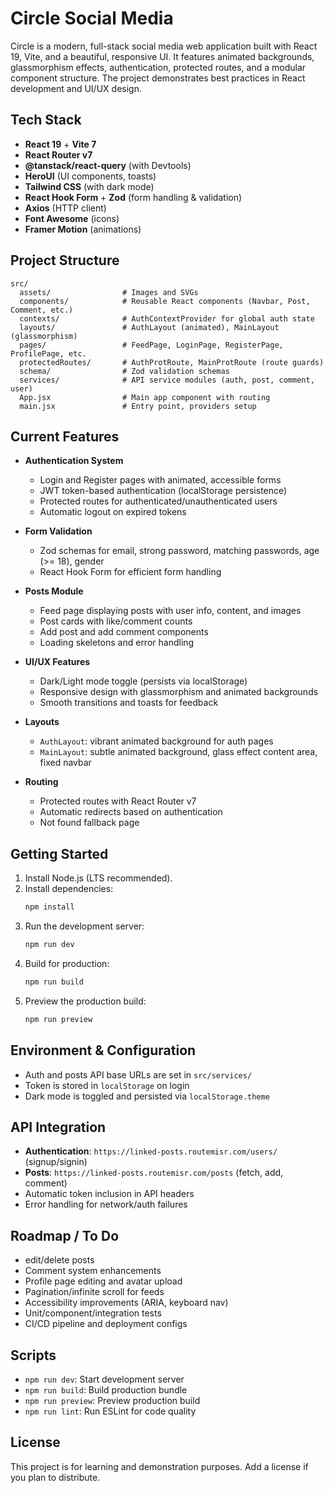 
# Circle Social Media

Circle is a modern, full-stack social media web application built with React 19, Vite, and a beautiful, responsive UI. It features animated backgrounds, glassmorphism effects, authentication, protected routes, and a modular component structure. The project demonstrates best practices in React development and UI/UX design.

## Tech Stack
- **React 19** + **Vite 7**
- **React Router v7**
- **@tanstack/react-query** (with Devtools)
- **HeroUI** (UI components, toasts)
- **Tailwind CSS** (with dark mode)
- **React Hook Form** + **Zod** (form handling & validation)
- **Axios** (HTTP client)
- **Font Awesome** (icons)
- **Framer Motion** (animations)

## Project Structure
```
src/
  assets/                # Images and SVGs
  components/            # Reusable React components (Navbar, Post, Comment, etc.)
  contexts/              # AuthContextProvider for global auth state
  layouts/               # AuthLayout (animated), MainLayout (glassmorphism)
  pages/                 # FeedPage, LoginPage, RegisterPage, ProfilePage, etc.
  protectedRoutes/       # AuthProtRoute, MainProtRoute (route guards)
  schema/                # Zod validation schemas
  services/              # API service modules (auth, post, comment, user)
  App.jsx                # Main app component with routing
  main.jsx               # Entry point, providers setup
```

## Current Features
- **Authentication System**
  - Login and Register pages with animated, accessible forms
  - JWT token-based authentication (localStorage persistence)
  - Protected routes for authenticated/unauthenticated users
  - Automatic logout on expired tokens

- **Form Validation**
  - Zod schemas for email, strong password, matching passwords, age (>= 18), gender
  - React Hook Form for efficient form handling

- **Posts Module**
  - Feed page displaying posts with user info, content, and images
  - Post cards with like/comment counts
  - Add post and add comment components
  - Loading skeletons and error handling

- **UI/UX Features**
  - Dark/Light mode toggle (persists via localStorage)
  - Responsive design with glassmorphism and animated backgrounds
  - Smooth transitions and toasts for feedback

- **Layouts**
  - `AuthLayout`: vibrant animated background for auth pages
  - `MainLayout`: subtle animated background, glass effect content area, fixed navbar

- **Routing**
  - Protected routes with React Router v7
  - Automatic redirects based on authentication
  - Not found fallback page

## Getting Started
1. Install Node.js (LTS recommended).
2. Install dependencies:
   ```bash
   npm install
   ```
3. Run the development server:
   ```bash
   npm run dev
   ```
4. Build for production:
   ```bash
   npm run build
   ```
5. Preview the production build:
   ```bash
   npm run preview
   ```

## Environment & Configuration
- Auth and posts API base URLs are set in `src/services/`
- Token is stored in `localStorage` on login
- Dark mode is toggled and persisted via `localStorage.theme`

## API Integration
- **Authentication**: `https://linked-posts.routemisr.com/users/` (signup/signin)
- **Posts**: `https://linked-posts.routemisr.com/posts` (fetch, add, comment)
- Automatic token inclusion in API headers
- Error handling for network/auth failures

## Roadmap / To Do
- edit/delete posts
- Comment system enhancements
- Profile page editing and avatar upload
- Pagination/infinite scroll for feeds
- Accessibility improvements (ARIA, keyboard nav)
- Unit/component/integration tests
- CI/CD pipeline and deployment configs

## Scripts
- `npm run dev`: Start development server
- `npm run build`: Build production bundle
- `npm run preview`: Preview production build
- `npm run lint`: Run ESLint for code quality

## License
This project is for learning and demonstration purposes. Add a license if you plan to distribute.
